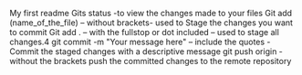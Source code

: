 My first readme
Gits status -to view the changes made to your files
Git add (name_of_the_file) – without brackets- used to Stage the changes you want to commit
Git add . – with the fullstop or dot included – used to stage all changes.4
git commit -m "Your message here" – include the quotes - Commit the staged changes with a descriptive message
git push origin <branch-name> - without the brackets push the committed changes to the remote repository
